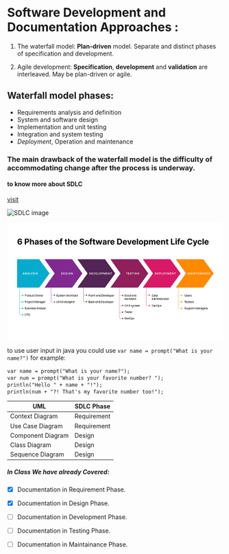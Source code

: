 # Software Development and Documentation Approaches :
1. The waterfall model: **Plan-driven**  model. Separate and distinct phases of specification and development.

2. Agile development: **Specification**, **development** and **validation** are interleaved. May be plan-driven or agile.

## Waterfall model phases:
- Requirements analysis and definition
- System and software design
- Implementation and unit testing
- Integration and system testing
- _Deployment_, Operation and maintenance

### The main drawback of the waterfall model is the difficulty of accommodating change after the process is underway. 

#### to know more about SDLC
[visit](https://aws.amazon.com/what-is/sdlc/)


![SDLC image](https://civenty.com/uploads/content_image/60c378a947a2a777822625.png)

![SDLC image relative path](SDLC.png)

to use user input in java you could use `var name = prompt("What is your name?")`
for example:

    var name = prompt("What is your name?");
    var num = prompt("What is your favorite number? ");
    println("Hello " + name + "!");
    println(num + "?! That's my favorite number too!");

|UML|SDLC Phase|
|-----|--------|
|Context Diagram|Requirement|
|Use Case Diagram|Requirement|
|Component Diagram|Design|
|Class Diagram|Design|
|Sequence Diagram|Design|



##### In Class We have already Covered:
- [x] Documentation in Requirement Phase.
- [x] Documentation in Design Phase.
- [ ] Documentation in Development Phase.
- [ ] Documentation in Testing Phase.
- [ ] Documentation in Maintainance Phase.


